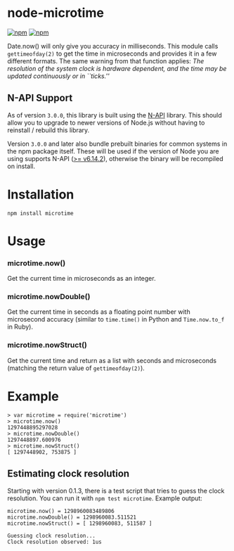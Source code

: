 # node-microtime

[![npm](https://img.shields.io/npm/dm/microtime.svg)](https://www.npmjs.com/package/microtime)
[![npm](https://img.shields.io/npm/v/microtime.svg)](https://www.npmjs.com/package/microtime)

Date.now() will only give you accuracy in milliseconds. This module calls
`gettimeofday(2)` to get the time in microseconds and provides it in a few
different formats. The same warning from that function applies:
_The resolution of the system clock is hardware dependent, and the time may
be updated continuously or in ``ticks.''_

## N-API Support

As of version `3.0.0`, this library is built using the [N-API](https://nodejs.org/api/n-api.html) library. This should allow you to upgrade to newer versions of Node.js without having to reinstall / rebuild this library.

Version `3.0.0` and later also bundle prebuilt binaries for common systems in
the npm package itself. These will be used if the version of Node you are using
supports N-API ([>= v6.14.2](https://nodejs.org/api/n-api.html#n_api_n_api_version_matrix)), otherwise the binary will be recompiled on install.

# Installation

    npm install microtime

# Usage

### microtime.now()

Get the current time in microseconds as an integer.

### microtime.nowDouble()

Get the current time in seconds as a floating point number with microsecond
accuracy (similar to `time.time()` in Python and `Time.now.to_f` in Ruby).

### microtime.nowStruct()

Get the current time and return as a list with seconds and microseconds (matching the return value of `gettimeofday(2)`).

# Example

    > var microtime = require('microtime')
    > microtime.now()
    1297448895297028
    > microtime.nowDouble()
    1297448897.600976
    > microtime.nowStruct()
    [ 1297448902, 753875 ]

## Estimating clock resolution

Starting with version 0.1.3, there is a test script that tries to guess the clock resolution. You can run it with `npm test microtime`. Example output:

    microtime.now() = 1298960083489806
    microtime.nowDouble() = 1298960083.511521
    microtime.nowStruct() = [ 1298960083, 511587 ]

    Guessing clock resolution...
    Clock resolution observed: 1us
